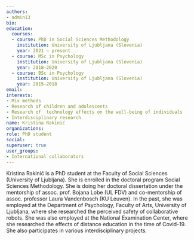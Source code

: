 ```yaml
---
authors:
- admin13
bio: 
education:
  courses:
  - course: PhD in Social Sciences Methodology
    institution: University of Ljubljana (Slovenia)
    year: 2021 – present
  - course: MSc in Psychology
    institution: University of Ljubljana (Slovenia)
    year: 2018–2020
  - course: BSc in Psychology
    institution: University of Ljubljana (Slovenia)
    year: 2015–2018
email:
interests:
- Mix methods
- Research of children and adolescents
- Research of  technology effects on the well-being of individuals
- Interdisciplinary research
name: Kristina Rakinić 
organizations:
role: PhD student
social:
superuser: true
user_groups:
- International collaborators
---
```


Kristina Rakinić is a PhD student at the Faculty of Social Sciences (University of Ljubljana). She is enrolled in the doctoral program Social Sciences Methodology. She is doing her doctoral dissertation under the mentorship of assoc. prof. Bojana Lobe (UL FDV) and co-mentorship of assoc. professor Laura Vandenbosch (KU Leuven). In the past, she was employed at the Department of Psychology, Faculty of Arts, University of Ljubljana, where she researched the perceived safety of collaborative robots. She was also employed at the National Examination Center, where she researched the effects of distance education in the time of Covid-19. She also participates in various interdisciplinary projects.
